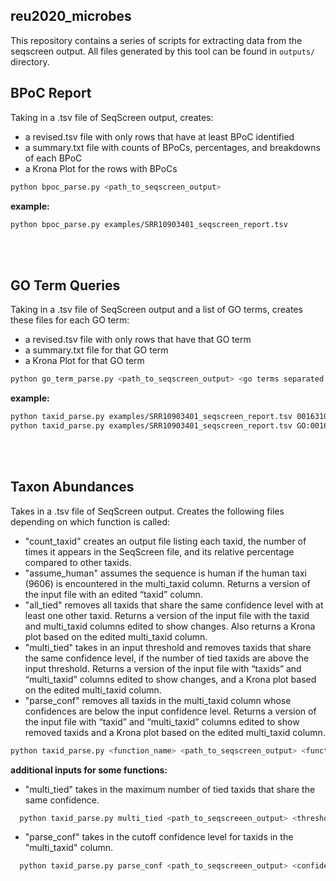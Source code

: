 ## reu2020_microbes

This repository contains a series of scripts for extracting data from the seqscreen output.
All files generated by this tool can be found in `outputs/` directory.

## BPoC Report

Taking in a .tsv file of SeqScreen output, creates:
- a revised.tsv file with only rows that have at least BPoC identified
- a summary.txt file with counts of BPoCs, percentages, and breakdowns of each BPoC
- a Krona Plot for the rows with BPoCs


```bash
python bpoc_parse.py <path_to_seqscreen_output>
```

**example:**
```bash
python bpoc_parse.py examples/SRR10903401_seqscreen_report.tsv
```

<br/><br/>


## GO Term Queries

Taking in a .tsv file of SeqScreen output and a list of GO terms, creates
these files for each GO term:
- a revised.tsv file with only rows that have that GO term
- a summary.txt file for that GO term
- a Krona Plot for that GO term

```bash
python go_term_parse.py <path_to_seqscreen_output> <go terms separated by spaces>
```

**example:**
```bash
python taxid_parse.py examples/SRR10903401_seqscreen_report.tsv 0016310 0016032 0003824
python taxid_parse.py examples/SRR10903401_seqscreen_report.tsv GO:0016310 GO:0016032 
```

<br/><br/>


## Taxon Abundances

Takes in a .tsv file of SeqScreen output. Creates the following files depending on which function is called: 

- "count_taxid" creates an output file listing each taxid, the number of times it appears in the SeqScreen file, and its relative percentage compared to other taxids. 
- "assume_human" assumes the sequence is human if the human taxi (9606) is encountered in the multi_taxid column. Returns a version of the input file with an edited “taxid” column.
- "all_tied" removes all taxids that share the same confidence level with at least one other taxid. Returns a version of the input file with the taxid and multi_taxid columns edited to show changes. Also returns a Krona plot based on the edited multi_taxid column.
- "multi_tied" takes in an input threshold and removes taxids that share the same confidence level, if the number of tied taxids are above the input threshold. Returns a version of the input file with “taxids” and “multi_taxid” columns edited to show changes, and a Krona plot based on the edited multi_taxid column.
- "parse_conf" removes all taxids in the multi_taxid column whose confidences are below the input confidence level. Returns a version of the input file with “taxid” and “multi_taxid” columns edited to show removed taxids and a Krona plot based on the edited multi_taxid column.

```bash
python taxid_parse.py <function_name> <path_to_seqscreen_output> <function_attributes (ifany)>
```
**additional inputs for some functions:**

  - "multi_tied" takes in the maximum number of tied taxids that share the same confidence.
  ```bash
    python taxid_parse.py multi_tied <path_to_seqscreeen_output> <threshold>
```
  - "parse_conf" takes in the cutoff confidence level for taxids in the "multi_taxid" column.
  ```bash
    python taxid_parse.py parse_conf <path_to_seqscreeen_output> <confidence>
```
